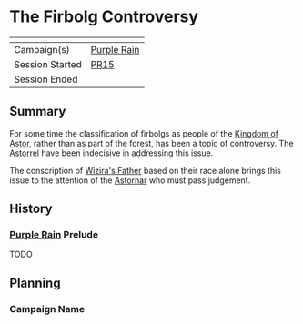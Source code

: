 # The Firbolg Controversy

| []() | |
| --- | --- |
| Campaign(s) | [Purple Rain](../purple-rain.md) |
| Session Started | [PR15](../sessions.md/PR15.md) |
| Session Ended | |

## Summary

For some time the classification of firbolgs as people of the [Kingdom of Astor](../../../astarus/civilisations/kingdom-of-astor/README.md), rather than as part of the forest, has been a topic of controversy. The [Astorrel](../../../astarus/civilisations/kingdom-of-astor/organisations/astorrel/astorrel.md) have been indecisive in addressing this issue.

The conscription of [Wizira's Father](../../../astarus/people/wiziras-father.md) based on their race alone brings this issue to the attention of the [Astornar](../../../astarus/civilisations/kingdom-of-astor/organisations/astornar.md) who must pass judgement.

## History

### [Purple Rain](../purple-rain.md) Prelude

TODO

## Planning

### Campaign Name
